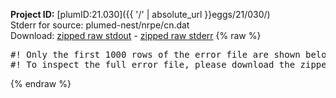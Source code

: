 **Project ID:** [plumID:21.030]({{ '/' | absolute_url }}eggs/21/030/)  
Stderr for source:  plumed-nest/nrpe/cn.dat   
Download: [zipped raw stdout](cn.dat.plumed.stdout.txt.zip) - [zipped raw stderr](cn.dat.plumed.stderr.txt.zip) 
{% raw %}
<pre>
#! Only the first 1000 rows of the error file are shown below
#! To inspect the full error file, please download the zipped raw stderr file above
</pre>
{% endraw %}
